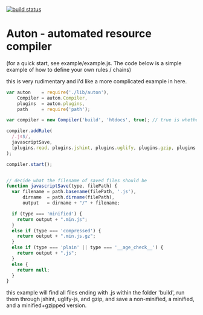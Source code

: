 [![build status](https://secure.travis-ci.org/digiwano/auton.png)](http://travis-ci.org/digiwano/auton)
# Auton - automated resource compiler

(for a quick start, see example/example.js. The code below is a simple example of how to define your own rules / chains)

this is very rudimentary and i'd like a more complicated example in here.

```javascript
var auton    = require('./lib/auton'),
    Compiler = auton.Compiler,
    plugins  = auton.plugins,
    path     = require('path');

var compiler = new Compiler('build', 'htdocs', true); // true is whether or not watch mode is on

compiler.addRule(
  /.js$/,
  javascriptSave,
  [plugins.read, plugins.jshint, plugins.uglify, plugins.gzip, plugins.save]
);

compiler.start();


// decide what the filename of saved files should be
function javascriptSave(type, filePath) {
  var filename = path.basename(filePath, '.js'),
      dirname  = path.dirname(filePath),
      output   = dirname + "/" + filename;

  if (type === 'minified') {
    return output + ".min.js";
  }
  else if (type === 'compressed') {
    return output + ".min.js.gz";
  }
  else if (type === 'plain' || type === '__age_check__') {
    return output + ".js";
  }
  else {
    return null;
  }
}
```

this example will find all files ending with .js within the folder 'build', run them through jshint, uglify-js, and gzip, and save a non-minified, a minified, and a minified+gzipped version.
